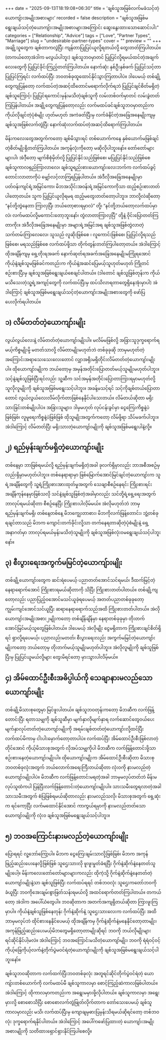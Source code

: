 +++
date = "2025-09-13T18:19:08+06:30"
title = 'ချစ်သူအဖြစ်လက်မခံသင့်တဲ့ယောကျ်ားအမျိုးအစားများ'
recorded = false
description = "ချစ်သူအဖြစ်မရွေးချယ်သင့်တဲ့ယောကျ်ားအမျိုးအစားများအကြောင်း ဆွေးနွေးထားသောဆောင်းပါး"
categories = ["Relationship", "Advice"]
tags = ["Love", "Partner Types", "Marriage"]
slug = "undesirable-partner-types"
cover = ""
preview = ""
+++
အချို့သူတွေက ချစ်တာကလွဲပြီး ကျန်တာပြုပြင်ယူလို့ရတယ်လို့ တွေးတတ်ကြပါတယ်။(တကယ်တော့အဲဒါက မလွယ်ပါဘူး) ချစ်သူဘဝမှာတင် ပြုပြင်လို့ရမယ်ထင်တဲ့အချက်လေးတွေကို ပြုပြင်ခိုင်းကြည့်တတ်ကြပါတယ်။ နောက်ဆုံး နှစ်ဦးနှစ်ဖက် ပြုပြင်သင့်တာပြုပြင်ကြရင်း လက်ထပ်ပြီး ဘဝတစ်ခုထူထောင်နိုင်သွားကြတာပါပဲ။ ဒါပေမယ့် တစ်ချို့တွေကျပြန်တော့ လက်ထပ်တဲ့အဆင့်ထိတောင်မရောက်လိုက်ရဘဲ ပြုပြင်ချင်စိတ်မရှိတဲ့ချစ်သူကြောင့်၊ ပြုပြင်ရကောင်းမှန်းမသိတဲ့ချစ်သူကို လမ်းတစ်ဝက်မှာတင် လမ်းခွဲတတ်ကြပြန်ပါတယ်။ အချို့တွေကျပြန်တော့လည်း လက်မထပ်ခင်ချစ်သူဘဝမှာတည်းက ကိုယ်လိုချင်တဲ့ပုံစံမျိုး ဟုတ်မဟုတ် အကဲခတ်ပြီးမှ လက်ခံနိင်တဲ့အခြေအနေမျိုးကျမှ ချစ်သူအဖြစ်လက်တွဲပြီး နောက်ဆုံးလက်ထပ်တဲ့အဆင့်ထိရောက်ကြပါတယ်။

မိန်းကလေးတွေအတွက်ကတော့ ချစ်မိသွားရင် တစ်ယောက်ကနေ နှစ်ယောက်မဖြစ်ချင်တဲ့စိတ်မျိုးရှိတတ်ကြပါတယ်။ အကုန်လုံးကိုတော့ မဆိုလိုပါဘူးနော်။ တော်တော်များများပါ၊ အဲဒီ့တော့ မျက်စိစုံမှိတ်လို့ ပြုပြင်နိုင်သည်ဖြစ်စေ၊ မပြုပြင်နိုင်သည်ဖြစ်စေ ချစ်သူကာလရှည်ကြာလာလေ၊ ချစ်သူရည်းစားယောကျာ်းလေးဘက်က လက်ထပ်ခွင့်တောင်းလာတာကိုပဲ မျှော်လင့်လာကြရပြန်ပါတယ်။ အဲဒီလိုအခြေအနေမျိုးမှာ ပတ်ဝန်းကျင်ရဲ့အမြင်ကော၊ မိဘအသိုင်းအဝန်းရဲ့အမြင်ကောကိုသာ ထည့်စဉ်းစားတတ်ပါတော့တယ်။ သူက ပြုပြင်ယူလိုရမရ ထည့်မတွေးတတ်တော့ပါဘူး။ ဘာလို့လဲဆိုတော့ “နင်တို့တွဲနေတာ ကြာလှပြီ၊ ဘယ်တော့စားရမှာလဲ” တို့၊ “နင်တို့ဘယ်တော့လက်ထပ်မှာလဲ၊ လက်မထပ်လို့မကောင်းတော့ဘူးနော်၊ တွဲလာတာကြာလှပြီ” တို့နဲ့ ဝိုင်းပြောတတ်ကြတာကိုး။ အဲဒီလိုအခြေအနေမျိုးမှာ အများရဲ့အမြင်အရ ချစ်သူအဖြစ်တွဲလာတဲ့သက်တမ်းကြာလေလေ၊ သူသည် လူဆိုးဖြစ်စေ ၊ လူကောင်းဖြစ်စေ၊ ပြုပြင်လို့ရသည်ဖြစ်စေ၊ မရသည်ဖြစ်စေ လက်ထပ်ဖို့သာ တိုက်တွန်းတတ်ကြပါတော့တယ်။ အဲဒါကြောင့် ထိုအချိန်ကျမှ ရှေ့တိုးရအခက် နောက်ဆုတ်ရအခက်အခြေအနေမျိုးမကြုံရအောင် ကိုယ့်နဲ့ချစ်သူမဖြစ်ခင်ကတည်းက ကိုယ်နဲ့အဆင်ပြေမယ့်သူဟုတ်မဟုတ် ကြိုတင်စဉ်းစားပြီးမှ ချစ်သူအဖြစ်ရွေးချယ်စေချင်ပါတယ်။ (ဒါတောင် ချစ်သူဖြစ်တုန်းက ကိုယ်မသိသေးတဲ့သူ့ရဲ့အကျင့်တွေကို လက်ထပ်ပြီးမှ ထပ်သိလာရတာတွေရှိနေအုံးမှာပါ)
အဲဒါကြောင့် ချစ်သူအဖြစ်မရွေးချယ်သင့်တဲ့ယောကျာ်းအမျိုးအစားတွေကို ဖော်ပြပေးလိုက်ရပါတယ်။

## ၁) လိမ်တတ်တဲ့ယောကျာ်းမျိုး
လွယ်လွယ်လေးနဲ့ လိမ်တတ်တဲ့ယောကျာ်းမျိုးပါ။ မလိမ်မဖြစ်လို့ အခြားသူဒုက္ခရောက်ရမယ့်ကိစ္စမျိုးမို့ မတတ်သာလို့ လိမ်တာမျိုးမဟုတ်ဘဲ တစ်ခုခုဆို ဘာမှမဟုတ်တဲ့အကြောင်းအရာသေးသေးလေးတောင် လျှာအရိုးမရှိတိုင်းလိမ်တတ်တဲ့ယောကျာ်းမျိုးပါ။ ထိုယောကျာ်းမျိုးက ဘယ်တော့မှ အမှန်အတိုင်းပြောတတ်မယ့်သူမျိုးမဟုတ်ပါဘူး။ သင့်နဲ့ချစ်သူဖြစ်ပြီးရင်လည်း သူ့ဆီက သင်အမှန်အတိုင်းပြောတာကြားရမှာမဟုတ်လို့ သူလိုလူမျိုးကို ချစ်သူအဖြစ်မရွေးသင့်ပါဘူး။ အခန့်မသင့်ရင် သင့်ကိုချစ်တယ်ပြောတာတောင် လွယ်လွယ်လေးလိမ်လိုက်တာဖြစ်နေနိုင်ပါသေးတယ်။ လိမ်တယ်ဆိုတာ မရိုးသားခြင်းတစ်မျိုးပါပဲ။ အခြားသူများ၊ ဒါမှမဟုတ် လုပ်ငန်းခွင်မှာ ငွေကြေးကိစ္စနဲ့ပဲဖြစ်ဖြစ်၊ လူမူရေးကိစ္စနဲ့ပဲဖြစ်ဖြစ် ထိုသူမျိုးအတွက်ကတော့ လိမ်ဖို့ရာ သိပ်မခက်ပါဘူး။ အဲဒါကြောင့် လိမ်တတ်ပြီး မရိုးသားတဲ့ယောကျာ်းမျိုးကို ချစ်သူအဖြစ်မရွေးပါနဲ့လို့။

## ၂) ရည်မှန်းချက်မရှိတဲ့ယောကျာ်းမျိုး
တစ်နေ့မှာ ဘာဖြစ်ရမယ်လို့ ရည်မှန်းချက်မရှိတဲ့အခါ ခုလက်ရှိမှာလည်း ဘာအစီအစဉ်မှလည်းရှိမှာမဟုတ်ပါဘူး။ တစ်နေရာရာမှာ ဖြစ်မြောက်အောင်မြင်ချင်တဲ့ယောကျာ်းက သူရဲ့အချိန်တွေကို သူ့ရဲ့ကြိုးစားအားထုတ်မှုအတွက် သေချာစီစဉ်နေရင်း ကြိုးစားရင်းအချိန်ကုန်နေမှာဖြစ်သလို သင်နဲ့ချစ်သူဖြစ်တဲ့အခါမှာလည်း သင်တို့ရဲ့ရှေ့ရေးအတွက် ဘာလုပ်ရမယ်ဆိုတာ စီစဉ်နေပြီး ကြိုးစားပါလိ့မ်မယ်။ အဲလိုမဟုတ်ဘဲ ဘာမှ ရည်မှန်းချက်မရှိ၊ တစ်နေ့တစ်နေ့ မိဘကျွေးတာစား၊ မိဘကိုလက်ဖြန့်တောင်း၊ ဘွဲ့တစ်ခုရချင်တာသည် မိဘက ကျောင်းတက်ခိုင်းလို့သာ တက်နေရတာဆိုတဲ့ပုံစံမျိုးနဲ့ ရှေ့အနာဂတ်မှာ ဘာလုပ်ရမယ်မှန်းမသိတဲ့သူမျိုးကို ချစ်သူအဖြစ်လုံးဝမရွေးချယ်သင့်ပါဘူးနော်။

## ၃) စီးပွားရေးအကွက်မမြင်တဲ့ယောကျ်ားမျိုး
တစ်ချို့ယောကျာ်းတွေက ဆင်းရဲပေမယ့် ပညာတတ်အောင်သင်ရမယ်၊ ဒီထက်မြင့်တဲ့နေရာရောက်အောင် ကြိုးစားရမယ်ဆိုတာကို သိပြီး ကြိုးစားတတ်ပါတယ်။ တစ်ချို့ကျတော့လည်း ပညာပြည့်ဝအောင်မသင်ယူခဲ့ရပေမယ့် အတတ်ပညာတစ်ခုခုတော့ ကျွမ်းကျင်အောင်သင်ယူပြီး ဆရာနေရာရောက်သည်အထိ ကြိုးစားတတ်ပါတယ်။ အဲလိုယောကျာ်းအမျိုးအစား၂မျိုးကတော့ တစ်ချိန်ချိန်မှာ နေရာတစ်ခုခုမှာ တိုးတက်အောင်မြင်မယ့်သူတွေဖြစ်ပါတယ်။ ဒါပေမယ့် အဲလိုမျိုး ငွေမရှိတာက ကြိုးစားချင်စိတ်ရှိရင် ရှာလို့ရပေမယ့်၊ ပညာလည်းမတတ်၊ စီးပွားရေးလည်း အကွက်မမြင်တဲ့ယောကျာ်းမျိုးကတော့ ဘယ်တော့မှ တိုးတက်မယ့်သူမျိုးမဟုတ်ပါဘူး။ အဲလိုလူမျိုးကို ချစ်သူဖြစ်ပြီးမှ ပြုပြင်ယူမယ်လို့များ တွေးမိရင်တော့ မှားသွားပါလိမ့်မယ်။

## ၄) အိမ်ထောင်ဦးစီးအဓိပ္ပါယ်ကို သေချာနားမလည်သောယောကျာ်းမျိုး
တစ်ချို့မိသားစုတွေမှာ မြင်ဖူးပါတယ်။ ချစ်သူဘဝတုန်းကတော့ မိဘဆီက လက်ဖြန့်တောင်းပြီး ရတာသမျှကို ချစ်သူဆီမှာ မျက်နှာလိုမျက်နှာရ လက်ဆောင်တွေဝယ်ပေးမျက်နှာလုပ်တတ်တဲ့ယောကျာ်းမျိုးကို အရမ်းချစ်တတ်တဲ့ယောကျာ်းလို့ထင်ပြီး လက်ထပ်မိကာမှ ငါးပါးမှောက်တော့တာပါပဲ။ လက်ထပ်ပြီး အိမ်ထောင်ဦးစီးဖြစ်လာတဲ့တိုင်အောင် ကိုယ့်မိသားစုအတွက် လိုအပ်သမျှကိုပါ မိဘဆီက လက်ဖြန့်တောင်းဖို့သာ စဉ်းစားနေတဲ့ယောကျာ်းမျိုးပါ။ ထိုယောကျာ်းမျိုးက အိမ်ထောင်ဦးစီးဆိုတာ မိသားစုဘဝတစ်ခုလုံးအတွက် ဘယ်လောက်အရေးကြီးတယ်ဆိုတာ လုံးဝကို နားမလည်တဲ့ယောကျာ်းမျိုးပါပဲ။ မိဘဆီက လက်ဖြန့်တောင်းမရတဲ့အခါ ဘာမှမလုပ်တတ်ဘဲ မိန်းမလုပ်သူထံကပါ ပြန်ပြီးလက်ဖြန့်တောင်းတဲ့ယောကျာ်းမျိုးပါ။ သားသမီးတွေရလာတဲ့အခါ သားသမီးအတွက် စံပြဖြစ်ရမယ်ဆိုတာလည်း နားမလည်သလို၊ မိသားစုအတွက် ရှေ့ဆုံးက ရင်ကော့ပြီး လက်မထောင်နိုင်အောင် ကာကွယ်ရမှာကို နားမလည်တတ်သောယောကျာ်းမျိုးကို လုံး၀ ချစ်သူအဖြစ်မရွေးချယ်သင့်ပါဘူး။

## ၅) ဘဝအကြောင်းနားမလည်တဲ့ယောကျာ်းမျိုး
ပြောရရင် လူ့ဘော်ကြော့ပါ။ မိဘက ငွေကြေးချမ်းသာလို့ဖြစ်ဖြစ်၊ မိဘက အကုန်ဖြည့်ဆည်းပေးနေလို့ဖြစ်ဖြစ် သူဌေးသားလို ဖူးဖူးမှုတ်ခံရပြီး ဂိုက်နဲ့ဆိုက်နဲ့နေတတ်သူမျိုးပေါ့။ မိန်းကလေးတော်တော်များများကလည်း ထိုကဲ့သို့ ဂိုက်နဲ့ဆိုက်နဲ့နေတတ်တဲ့ယောကျာ်းမျိုးနဲ့သာ ချစ်သူဖြစ်ပြီး လက်ထပ်ရရင် တစ်ဘဝလုံး သူဌေးကတော်ဘဝကိုခံယူပြီး ဘဝကိုအေးချမ်းစွာဖြတ်သန်းရမယ်လို့ အထင်ရောက်တတ်ကြပါတယ်။ တကယ်တော့ အဲဒါက အပေါ်ယံတွေပါ။ ဘဝဆိုတာက အတက်အကျရှိတယ်ဆိုတာ ကြားဖူးကြမှာပါ။ ကိုယ်နဲ့ချစ်သူဖြစ်နေတုန်း ဂိုက်နဲ့ဆိုက်နဲ့ သူဌေးသားလေးက လက်ထပ်ပြီး အထိ ဘာမှမလုပ်ဘဲ ထိုင်စားနေနိုင်ပေမယ့် ထိုအချိန်ကမှ ဂိုက်နဲ့ဆိုက်နဲ့မနေနိုင်တော့တာမျိုး၊ အကုန်ဖြည့်ဆည်းပေးမယ့်မိဘတွေမရှိတော့တာမျိုးဆိုရင် ဘဝကို ဘယ်လိုမျိုးများ ရင်ဆိုင်နိုင်ပါ့မလဲ။ အဲဒါကြောင့် ဘဝအကြောင်းမသိတဲ့ယောကျာ်မျိုး၊ ဘဝကို ရဲရဲဝင့်ဝင့် ကိုယ့်ခြေကိုယ့်လက်နဲ့တိုက်ပွဲမဝင်ရဲတဲ့ယောကျာ်းမျိုးကို ချစ်သူအဖြစ်မရွေးချယ်သင့်ပါဘူးနော်။

ချစ်သူဘဝဆိုတာက လက်ထက်ပြီးဘဝတစ်ခုလုံး အတူရင်ဆိုင်တိုက်ပွဲဝင်ရဲတဲ့ ယောကျ်ားတစ်ယောက်ကို လက်မထပ်မီ ချစ်သူကာလမှာ စောင့်ကြည့်ဆဲကာလဖြစ်ပါတယ်။ အဲဒါကြောင့် ထိုကာလမှာကတည်းက အရွေးမမှားဖို့လိုပါတယ်။ ချစ်သူကာလမှာ အရွေးမှားလို့ စောစောသိပြီး စောစောလက်တွဲဖြုတ်လိုက်တာက တော်သေးပေမယ့် ချစ်သူကာလမှာလည်း မသိ၊ လက်ထပ်ပြီးမှ ကျောချမှဓားပြမှန်းသိရမယ်ဆိုရင်တော့ တစ်ဘဝလုံး ဒုက္ခရောက်ရနိုင်ပါတယ်။ အဲဒါကြောင့် အပေါ်ကဖော်ပြထားတဲ့ ယောကျာ်းအမျိုးအစားမျိုးကို သတိထားရှောင်ရှားနိုင်ကြပါစေလို့။